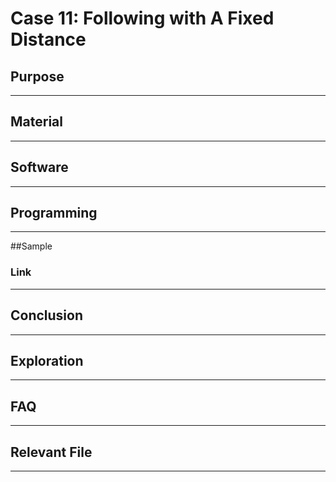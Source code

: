 # Case 11: Following with A Fixed Distance

## Purpose 
---


## Material
---










## Software
---



## Programming
---




##Sample


### Link

---

## Conclusion
---


## Exploration

---


## FAQ

---


## Relevant File

---

